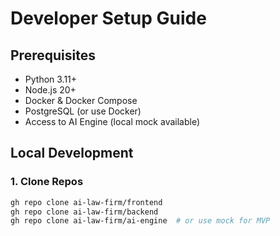 # Developer Setup Guide

## Prerequisites
- Python 3.11+
- Node.js 20+
- Docker & Docker Compose
- PostgreSQL (or use Docker)
- Access to AI Engine (local mock available)

## Local Development

### 1. Clone Repos
```bash
gh repo clone ai-law-firm/frontend
gh repo clone ai-law-firm/backend
gh repo clone ai-law-firm/ai-engine  # or use mock for MVP
